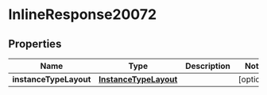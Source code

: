 

# InlineResponse20072

## Properties

Name | Type | Description | Notes
------------ | ------------- | ------------- | -------------
**instanceTypeLayout** | [**InstanceTypeLayout**](InstanceTypeLayout.md) |  |  [optional]



